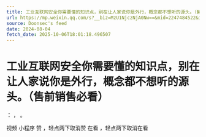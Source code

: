 ```yaml
---
title: 工业互联网安全你需要懂的知识点，别在让人家说你是外行，概念都不想听的源头。（售前销售必看）
url: https://mp.weixin.qq.com/s?__biz=MzU1NjczNjA0Nw==&mid=2247484522&idx=1&sn=4c76492cd77605ff2d9b2c21ecd47ffe
source: Doonsec's feed
date: 2024-08-04
fetch_date: 2025-10-06T18:01:18.496507
---
```


# 工业互联网安全你需要懂的知识点，别在让人家说你是外行，概念都不想听的源头。（售前销售必看）

：
，
。

视频
小程序
赞
，轻点两下取消赞
在看
，轻点两下取消在看